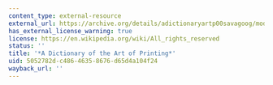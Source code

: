 ```yaml
---
content_type: external-resource
external_url: https://archive.org/details/adictionaryartp00savagoog/mode/2up
has_external_license_warning: true
license: https://en.wikipedia.org/wiki/All_rights_reserved
status: ''
title: '*A Dictionary of the Art of Printing*'
uid: 5052782d-c486-4635-8676-d65d4a104f24
wayback_url: ''
---
```

